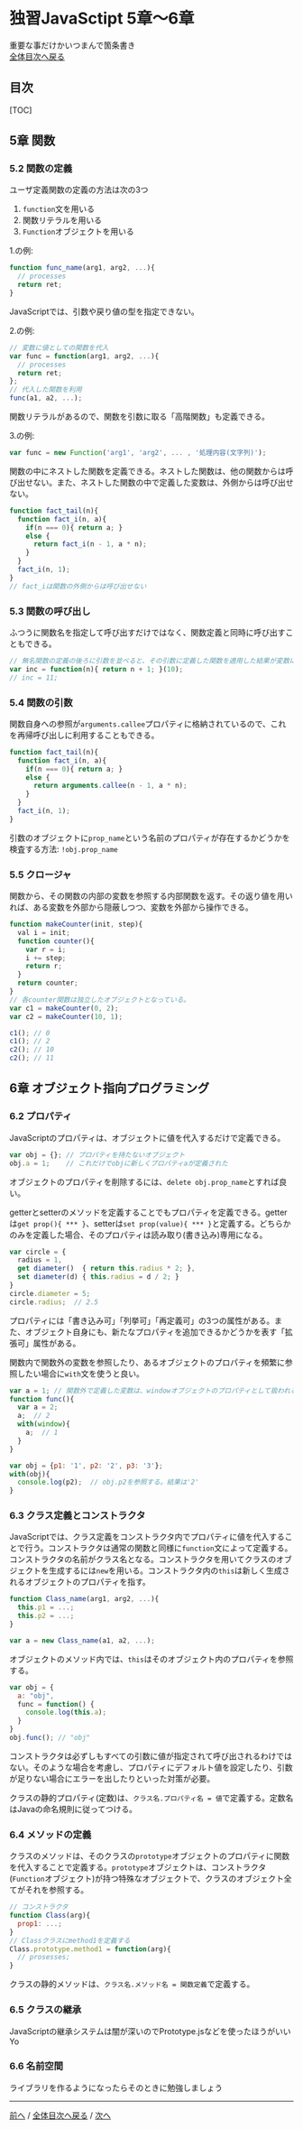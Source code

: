 # 独習JavaSctipt 5章～6章
重要な事だけかいつまんで箇条書き  
[全体目次へ戻る](index.md)
## 目次
[TOC]

## 5章 関数
### 5.2 関数の定義
ユーザ定義関数の定義の方法は次の3つ

1. `function`文を用いる
2. 関数リテラルを用いる
3. `Function`オブジェクトを用いる

1.の例:

```js
function func_name(arg1, arg2, ...){
  // processes
  return ret;
}
```

JavaScriptでは、引数や戻り値の型を指定できない。

2.の例:

```js
// 変数に値としての関数を代入
var func = function(arg1, arg2, ...){
  // processes
  return ret;
};
// 代入した関数を利用
func(a1, a2, ...);
```

関数リテラルがあるので、関数を引数に取る「高階関数」も定義できる。

3.の例:

```js
var func = new Function('arg1', 'arg2', ... , '処理内容(文字列)');
```

関数の中にネストした関数を定義できる。ネストした関数は、他の関数からは呼び出せない。また、ネストした関数の中で定義した変数は、外側からは呼び出せない。

```js
function fact_tail(n){
  function fact_i(n, a){
    if(n === 0){ return a; }
    else {
      return fact_i(n - 1, a * n);
    }
  }
  fact_i(n, 1);
}
// fact_iは関数の外側からは呼び出せない
```

### 5.3 関数の呼び出し
ふつうに関数名を指定して呼び出すだけではなく、関数定義と同時に呼び出すこともできる。

```js
// 無名関数の定義の後ろに引数を並べると、その引数に定義した関数を適用した結果が変数に代入される
var inc = function(n){ return n + 1; }(10);
// inc = 11;
```

### 5.4 関数の引数
関数自身への参照が`arguments.callee`プロパティに格納されているので、これを再帰呼び出しに利用することもできる。

```js
function fact_tail(n){
  function fact_i(n, a){
    if(n === 0){ return a; }
    else {
      return arguments.callee(n - 1, a * n);
    }
  }
  fact_i(n, 1);
}
```

引数のオブジェクトに`prop_name`という名前のプロパティが存在するかどうかを検査する方法: `!obj.prop_name`

### 5.5 クロージャ
関数から、その関数の内部の変数を参照する内部関数を返す。その返り値を用いれば、ある変数を外部から隠蔽しつつ、変数を外部から操作できる。

```js
function makeCounter(init, step){
  val i = init;
  function counter(){
    var r = i;
    i += step;
    return r;
  }
  return counter;
}
// 各counter関数は独立したオブジェクトとなっている。
var c1 = makeCounter(0, 2);
var c2 = makeCounter(10, 1);

c1(); // 0
c1(); // 2
c2(); // 10
c2(); // 11
```

## 6章 オブジェクト指向プログラミング
### 6.2 プロパティ
JavaScriptのプロパティは、オブジェクトに値を代入するだけで定義できる。

```js
var obj = {}; // プロパティを持たないオブジェクト
obj.a = 1;    // これだけでobjに新しくプロパティaが定義された
```

オブジェクトのプロパティを削除するには、`delete obj.prop_name`とすれば良い。

getterとsetterのメソッドを定義することでもプロパティを定義できる。getterは`get prop(){ *** }`、setterは`set prop(value){ *** }`と定義する。どちらかのみを定義した場合、そのプロパティは読み取り(書き込み)専用になる。

```js
var circle = {
  radius = 1,
  get diameter()  { return this.radius * 2; },
  set diameter(d) { this.radius = d / 2; }
}
circle.diameter = 5;
circle.radius;  // 2.5
```

プロパティには「書き込み可」「列挙可」「再定義可」の3つの属性がある。また、オブジェクト自身にも、新たなプロパティを追加できるかどうかを表す「拡張可」属性がある。

関数内で関数外の変数を参照したり、あるオブジェクトのプロパティを頻繁に参照したい場合に`with`文を使うと良い。

```js
var a = 1; // 関数外で定義した変数は、windowオブジェクトのプロパティとして扱われる
function func(){
  var a = 2;
  a;  // 2
  with(window){
    a;  // 1
  }
}
```

```js
var obj = {p1: '1', p2: '2', p3: '3'};
with(obj){
  console.log(p2);  // obj.p2を参照する。結果は'2'
}
```

### 6.3 クラス定義とコンストラクタ
JavaScriptでは、クラス定義をコンストラクタ内でプロパティに値を代入することで行う。コンストラクタは通常の関数と同様に`function`文によって定義する。コンストラクタの名前がクラス名となる。コンストラクタを用いてクラスのオブジェクトを生成するには`new`を用いる。コンストラクタ内の`this`は新しく生成されるオブジェクトのプロパティを指す。

```js
function Class_name(arg1, arg2, ...){
  this.p1 = ...;
  this.p2 = ...;
}

var a = new Class_name(a1, a2, ...);
```

オブジェクトのメソッド内では、`this`はそのオブジェクト内のプロパティを参照する。

```js
var obj = {
  a: "obj",
  func = function() {
    console.log(this.a);
  }
}
obj.func(); // "obj"
```

コンストラクタは必ずしもすべての引数に値が指定されて呼び出されるわけではない。そのような場合を考慮し、プロパティにデフォルト値を設定したり、引数が足りない場合にエラーを出したりといった対策が必要。

クラスの静的プロパティ(定数)は、`クラス名.プロパティ名 = 値`で定義する。定数名はJavaの命名規則に従ってつける。

### 6.4 メソッドの定義
クラスのメソッドは、そのクラスの`prototype`オブジェクトのプロパティに関数を代入することで定義する。`prototype`オブジェクトは、コンストラクタ(`Function`オブジェクト)が持つ特殊なオブジェクトで、クラスのオブジェクト全てがそれを参照する。

```js
// コンストラクタ
function Class(arg){
  prop1: ...;
}
// Classクラスにmethod1を定義する
Class.prototype.method1 = function(arg){
  // prosesses;
}
```

クラスの静的メソッドは、`クラス名.メソッド名 = 関数定義`で定義する。

### 6.5 クラスの継承
JavaScriptの継承システムは闇が深いのでPrototype.jsなどを使ったほうがいいYo

### 6.6 名前空間
ライブラリを作るようになったらそのときに勉強しましょう

***

[前へ](c4.md) / [全体目次へ戻る](index.md) / [次へ](c7.md)
